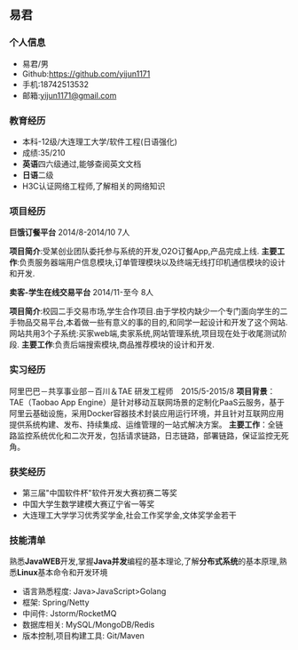 ## 易君

### **个人信息**

* 易君/男
* Github:https://github.com/yijun1171
* 手机:18742513532 
* 邮箱:yijun1171@gmail.com

### **教育经历**

* 本科-12级/大连理工大学/软件工程(日语强化)
* 成绩:35/210
* **英语**四六级通过,能够查阅英文文档 
* **日语**二级
* H3C认证网络工程师,了解相关的网络知识

### **项目经历**
 
**巨饿订餐平台** 2014/8-2014/10 7人

**项目简介**:受某创业团队委托参与系统的开发,O2O订餐App,产品完成上线.
**主要工作**:负责服务器端用户信息模块,订单管理模块以及终端无线打印机通信模块的设计和开发.

**卖客-学生在线交易平台** 2014/11-至今 8人 

**项目简介**:校园二手交易市场,学生合作项目.由于学校内缺少一个专门面向学生的二手物品交易平台,本着做一些有意义的事的目的,和同学一起设计和开发了这个网站.网站共用3个子系统:买家web端,卖家系统,网站管理系统,项目现在处于收尾测试阶段.
**主要工作**:负责后端搜索模块,商品推荐模块的设计和开发.

### **实习经历**
阿里巴巴－共享事业部－百川＆TAE  研发工程师　2015/5-2015/8
**项目背景**：TAE（Taobao App Engine）是针对移动互联网场景的定制化PaaS云服务，基于阿里云基础设施，采用Docker容器技术封装应用运行环境，并且针对互联网应用提供系统构建、发布、持续集成、运维管理的一站式解决方案。
**主要工作**：全链路监控系统优化和二次开发，包括请求链路，日志链路，部署链路，保证监控无死角。

### **获奖经历**

* 第三届"中国软件杯"软件开发大赛初赛二等奖
* 中国大学生数学建模大赛辽宁省一等奖
* 大连理工大学学习优秀奖学金,社会工作奖学金,文体奖学金若干

### **技能清单**

熟悉**JavaWEB**开发,掌握**Java并发**编程的基本理论,了解**分布式系统**的基本原理,熟悉**Linux**基本命令和开发环境
 
* 语言熟悉程度: Java>JavaScript>Golang
* 框架: Spring/Netty
* 中间件: Jstorm/RocketMQ
* 数据库相关: MySQL/MongoDB/Redis
* 版本控制,项目构建工具: Git/Maven


